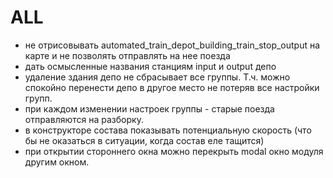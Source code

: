 # ALL

 - не отрисовывать automated_train_depot_building_train_stop_output на карте и не позволять отправлять на нее поезда
 - дать осмысленные названия станциям input и output депо 
 - удаление здания депо не сбрасывает все группы. Т.ч. можно спокойно перенести депо в другое место не потеряв все настройки групп. 
 - при каждом изменении настроек группы - старые поезда отправляются на разборку.
 - в конструкторе состава показывать потенциальную скорость (что бы не оказаться в ситуации, когда состав еле тащится)
 - при открытии стороннего окна можно перекрыть modal окно модуля другим окном.